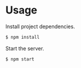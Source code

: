 # Usage
Install project dependencies.
```bash
$ npm install
```

Start the server.
```bash
$ npm start
